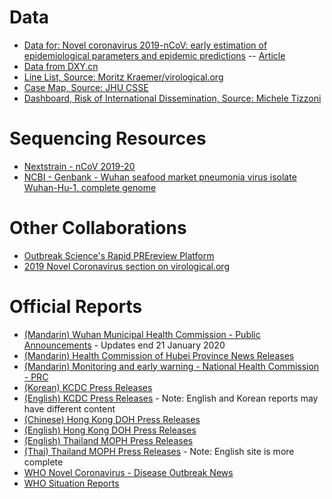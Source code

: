 # Data
* [Data for: Novel coronavirus 2019-nCoV: early estimation of epidemiological parameters and epidemic predictions](https://livelancsac-my.sharepoint.com/personal/readj2_lancaster_ac_uk/_layouts/15/onedrive.aspx?id=%2Fpersonal%2Freadj2%5Flancaster%5Fac%5Fuk%2FDocuments%2Fpublic%2F2019%2DnCoV%20early%20modelling%20paper&originalPath=aHR0cHM6Ly9saXZlbGFuY3NhYy1teS5zaGFyZXBvaW50LmNvbS86ZjovZy9wZXJzb25hbC9yZWFkajJfbGFuY2FzdGVyX2FjX3VrL0VyTU1QS1ZIaGExSG9DZXlqZHcxUTNFQmVYemlJd2czVW56Z0d4WHZ1X0ZrQnc_cnRpbWU9MTJ4czA5ZWcxMGc) -- [Article](https://www.medrxiv.org/content/10.1101/2020.01.23.20018549v1)
* [Data from DXY.cn](https://docs.google.com/spreadsheets/d/1jS24DjSPVWa4iuxuD4OAXrE3QeI8c9BC1hSlqr-NMiU/edit#gid=0)
* [Line List, Source: Moritz Kraemer/virological.org](https://docs.google.com/spreadsheets/d/1itaohdPiAeniCXNlntNztZ_oRvjh0HsGuJXUJWET008/edit#gid=0)
* [Case Map, Source: JHU CSSE](https://gisanddata.maps.arcgis.com/apps/opsdashboard/index.html#/bda7594740fd40299423467b48e9ecf6)
* [Dashboard, Risk of International Dissemination, Source: Michele Tizzoni](https://datastudio.google.com/u/0/reporting/e693c1f9-13fa-42f6-86e6-c637b159a742/page/CIXCB)


# Sequencing Resources
* [Nextstrain - nCoV 2019-20](https://nextstrain.org/ncov)
* [NCBI - Genbank - Wuhan seafood market pneumonia virus isolate Wuhan-Hu-1, complete genome](https://www.ncbi.nlm.nih.gov/nuccore/MN908947)

# Other Collaborations
* [Outbreak Science's Rapid PREreview Platform](https://outbreaksci.prereview.org)
* [2019 Novel Coronavirus section on virological.org](http://virological.org/c/novel-2019-coronavirus/33)

# Official Reports
* [(Mandarin) Wuhan Municipal Health Commission - Public Announcements](http://wjw.wuhan.gov.cn/front/web/list2nd/no/710) - Updates end 21 January 2020
* [(Mandarin) Health Commission of Hubei Province News Releases](http://wjw.hubei.gov.cn/fbjd/dtyw/)
* [(Mandarin) Monitoring and early warning - National Health Commission - PRC](http://www.nhc.gov.cn/yjb/s2907/new_list.shtml)
* [(Korean) KCDC Press Releases](https://www.cdc.go.kr/board/board.es?mid=a20501000000&bid=0015)
* [(English) KCDC Press Releases](https://www.cdc.go.kr/board/board.es?mid=a30402000000&bid=0030) - Note: English and Korean reports may have different content
* [(Chinese) Hong Kong DOH Press Releases](https://www.dh.gov.hk/tc_chi/press/press.html)
* [(English) Hong Kong DOH Press Releases](https://www.dh.gov.hk/english/press/press.html)
* [(English) Thailand MOPH Press Releases](https://ddc.moph.go.th/viralpneumonia/eng/news.php)
* [(Thai) Thailand MOPH Press Releases](https://ddc.moph.go.th/viralpneumonia/news.php) - Note: English site is more complete
* [WHO Novel Coronavirus - Disease Outbreak News](https://www.who.int/csr/don/archive/disease/novel_coronavirus/en/)
* [WHO Situation Reports](https://www.who.int/emergencies/diseases/novel-coronavirus-2019/situation-reports)